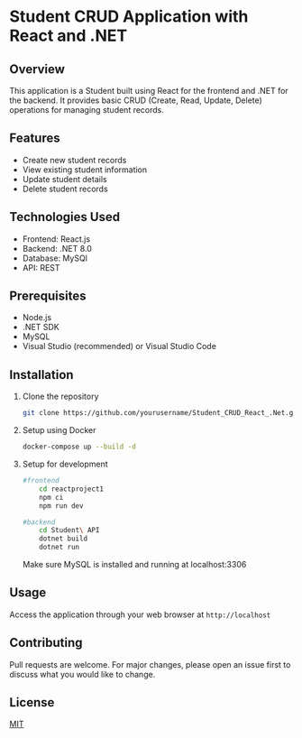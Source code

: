 # Student CRUD Application with React and .NET

## Overview
This application is a Student built using React for the frontend and .NET for the backend. It provides basic CRUD (Create, Read, Update, Delete) operations for managing student records.

## Features
- Create new student records
- View existing student information
- Update student details
- Delete student records

## Technologies Used
- Frontend: React.js
- Backend: .NET 8.0
- Database: MySQl 
- API: REST

## Prerequisites
- Node.js
- .NET SDK
- MySQL
- Visual Studio (recommended) or Visual Studio Code

## Installation
1. Clone the repository
    ```bash
    git clone https://github.com/yourusername/Student_CRUD_React_.Net.git
    ```

2. Setup using Docker
    ```bash
    docker-compose up --build -d
    ```
3. Setup for development

    ```bash
    #frontend 
        cd reactproject1
        npm ci
        npm run dev
    ```
    ```bash
    #backend 
        cd Student\ API
        dotnet build
        dotnet run
    ```
    Make sure MySQL is installed and running at localhost:3306
## Usage
Access the application through your web browser at `http://localhost`

## Contributing
Pull requests are welcome. For major changes, please open an issue first to discuss what you would like to change.

## License
[MIT](https://choosealicense.com/licenses/mit/)